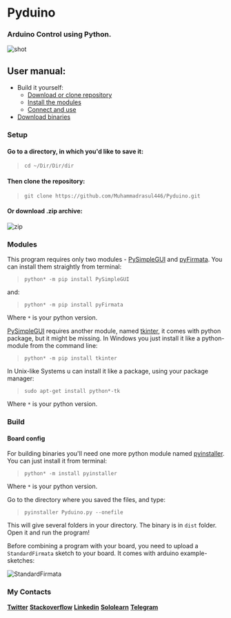 # Pyduino 

### Arduino Control using Python.

![shot](https://user-images.githubusercontent.com/64916997/81485452-973e8d80-9266-11ea-83c8-7fb436ab90b9.png)

## User manual:
* Build it yourself:
  * [Download or clone repository](#setup)
  * [Install the modules](#modules)
  * [Connect and use](#build)
* [Download binaries](https://github.com/Muhammadrasul446/Pyduino/raw/master/Build/ArduinoControl)
### Setup

#### Go to a directory, in which you'd like to save it:
> `cd ~/Dir/Dir/dir`

#### Then clone the repository:
> `git clone https://github.com/Muhammadrasul446/Pyduino.git`

#### Or download .zip archive:
![zip](https://user-images.githubusercontent.com/64916997/81459886-62293100-91bb-11ea-8c42-8f355dc8c021.png)

### Modules

This program requires only two modules - [PySimpleGUI](https://pypi.org/project/PySimpleGUI/) and [pyFirmata](https://pypi.org/project/pyFirmata/). You can install them straightly from terminal:

> `python* -m pip install PySimpleGUI`

and:

> `python* -m pip install pyFirmata`

Where `*` is your python version.

[PySimpleGUI](https://pypi.org/project/PySimpleGUI/) requires another module, named [tkinter](https://wiki.python.org/moin/TkInter), it comes with python package, but it might be missing. In Windows you just install it like a python-module from the command line:

> `python* -m pip install tkinter`

In Unix-like Systems u can install it like a package, using your package manager:

> `sudo apt-get install python*-tk`

Where `*` is your python version.

### Build

#### Board config

For building binaries you'll need one more python module named [pyinstaller](https://pypi.org/project/PyInstaller/).
You can just install it from terminal:

> `python* -m install pyinstaller`

Where `*` is your python version.

Go to the directory where you saved the files, and type:

> `pyinstaller Pyduino.py --onefile`

This will give several folders in your directory. The binary is in `dist` folder. Open it and run the program!

Before combining a program with your board, you need to upload a `StandardFirmata` sketch to your board. It comes with arduino example-sketches:

![StandardFirmata](https://user-images.githubusercontent.com/64916997/81460364-60ad3800-91be-11ea-9ca0-b596d00c166e.png)


### My Contacts

**[Twitter](https://twitter.com/A_M_R_4_4_6)**
**[Stackoverflow](https://stackoverflow.com/users/13490404/muhammadrasul)**
**[Linkedin](https://www.linkedin.com/in/muhammadrasul-abdulhayev-6644821a9/)**
**[Sololearn](https://www.sololearn.com/Profile/13162535)**
**[Telegram](https://t.me/A_M_R_4_4_6)**